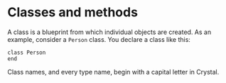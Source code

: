 # Classes and methods

A class is a blueprint from which individual objects are created. As an example, consider a `Person` class. You declare a class like this:

```crystal
class Person
end
```

Class names, and every type name, begin with a capital letter in Crystal.
